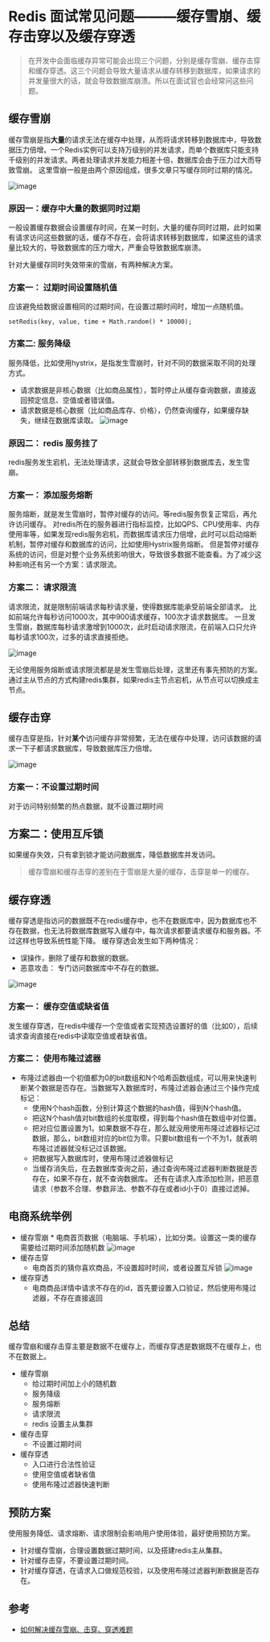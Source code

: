 # Redis 面试常见问题———缓存雪崩、缓存击穿以及缓存穿透

> 在开发中会面临缓存异常可能会出现三个问题，分别是缓存雪崩、缓存击穿和缓存穿透。这三个问题会导致大量请求从缓存转移到数据库，如果请求的并发量很大的话，就会导致数据库崩溃。所以在面试官也会经常问这些问题。

## 缓存雪崩

缓存雪崩是指**大量**的请求无法在缓存中处理，从而将请求转移到数据库中，导致数据压力倍增。一个Redis实例可以支持万级别的并发请求，而单个数据库只能支持千级别的并发请求。两者处理请求并发能力相差十倍，数据库会由于压力过大而导致雪崩。
这里雪崩一般是由两个原因组成，很多文章只写缓存同时过期的情况。

![image](https://user-images.githubusercontent.com/11553237/169200963-be8bf5e0-f84b-4e56-8a68-1d0b030ebfc5.png)

### 原因一：缓存中大量的数据同时过期
一般设置缓存数据会设置缓存时间，在某一时刻，大量的缓存同时过期，此时如果有请求访问这些数据的话，缓存不存在，会将请求转移到数据库，如果这些的请求量比较大的，导致数据库的压力增大，严重会导致数据库崩溃。

针对大量缓存同时失效带来的雪崩，有两种解决方案。
### 方案一： 过期时间设置随机值
应该避免给数据设置相同的过期时间，在设置过期时间时，增加一点随机值。
```
setRedis(key, value, time + Math.random() * 10000);
```
### 方案二: 服务降级
服务降低，比如使用hystrix，是指发生雪崩时，针对不同的数据采取不同的处理方式。
* 请求数据是非核心数据（比如商品属性），暂时停止从缓存查询数据，直接返回预定信息、空值或者错误值。
* 请求数据是核心数据（比如商品库存、价格），仍然查询缓存，如果缓存缺失，继续在数据库读取。
![image](https://user-images.githubusercontent.com/11553237/169200995-ed63b443-133a-4b9d-ab29-afe3fed6c582.png)

### 原因二： redis 服务挂了
redis服务发生宕机，无法处理请求，这就会导致全部转移到数据库去，发生雪崩。

### 方案一： 添加服务熔断
服务熔断，就是发生雪崩时，暂停对缓存的访问。等redis服务恢复正常后，再允许访问缓存。
对redis所在的服务器进行指标监控，比如QPS、CPU使用率、内存使用率等，如果发现redis服务宕机，而数据库请求压力倍增，此时可以启动熔断机制，暂停对缓存和数据库的访问，比如使用Hystrix服务熔断。
但是暂停对缓存系统的访问，但是对整个业务系统影响很大，导致很多数据不能查看。为了减少这种影响还有另一个方案：请求限流。

### 方案二： 请求限流
请求限流，就是限制前端请求每秒请求量，使得数据库能承受前端全部请求。
比如前端允许每秒访问1000次，其中900请求缓存，100次才请求数据库。
一旦发生雪崩，数据库每秒请求激增到1000次，此时启动请求限流，在前端入口只允许每秒请求100次，过多的请求直接拒绝。

![image](https://user-images.githubusercontent.com/11553237/169201040-6a3e4fc1-32d9-47fe-be7d-a649af8813c6.png)

无论使用服务熔断或请求限流都是是发生雪崩后处理，这里还有事先预防的方案。
通过主从节点的方式构建redis集群，如果redis主节点宕机，从节点可以切换成主节点。

## 缓存击穿
缓存击穿是指，针对**某个**访问缓存非常频繁，无法在缓存中处理，访问该数据的请求一下子都请求数据库，导致数据库压力倍增。

![image](https://user-images.githubusercontent.com/11553237/169201076-7a8075d9-9e2b-4a80-917f-47d6405b25a3.png)

### 方案一：不设置过期时间
对于访问特别频繁的热点数据，就不设置过期时间

## 方案二：使用互斥锁
如果缓存失效，只有拿到锁才能访问数据库，降低数据库并发访问。

>缓存雪崩和缓存击穿的差别在于雪崩是大量的缓存，击穿是单一的缓存。

## 缓存穿透
缓存穿透是指访问的数据既不在redis缓存中，也不在数据库中，因为数据库也不存在数据，也无法将数据库数据写入缓存中，每次请求都要请求缓存和服务器。不过这样也导致系统性能下降。
缓存穿透会发生如下两种情况：
* 误操作，删除了缓存和数据的数据。
* 恶意攻击： 专门访问数据库中不存在的数据。

![image](https://user-images.githubusercontent.com/11553237/169201109-b29523dc-0cb6-4cde-b32c-005c71b870c6.png)

### 方案一： 缓存空值或缺省值
发生缓存穿透，在redis中缓存一个空值或者实现预选设置好的值（比如0），后续请求查询直接在redis中读取空值或者缺省值。

### 方案二： 使用布隆过滤器
* 布隆过滤器由一个初值都为0的bit数组和N个哈希函数组成，可以用来快速判断某个数据是否存在。当数据写入数据库时，布隆过滤器会通过三个操作完成标记：
  * 使用N个hash函数，分别计算这个数据的hash值，得到N个hash值。
  * 把这N个hash值对bit数组的长度取模，得到每个hash值在数组中对位置。
  * 把对应位置设置为1。如果数据不存在，那么就没用使用布隆过滤器标记过数据，那么，bit数组对应的bit位为零。只要bit数组有一个不为1，就表明布隆过滤器就没标记过该数据。
  * 把数据写入数据库时，使用布隆过滤器做标记
  * 当缓存消失后，在去数据库查询之前，通过查询布隆过滤器判断数据是否存在，如果不存在，就不查询数据库。
还有在请求入库添加检测，把恶意请求（参数不合理、参数非法、参数不存在或者id小于0）直接过滤掉。

## 电商系统举例
* 缓存雪崩
		* 电商首页数据（电脑端、手机端），比如分类。设置这一类的缓存需要给过期时间添加随机数
		![image](https://user-images.githubusercontent.com/11553237/169201149-341581b8-d8d4-427e-8361-5dc24ddce5b0.png)
* 缓存击穿
	 * 电商首页的猜你喜欢商品，不设置超时时间，或者设置互斥锁
			![image](https://user-images.githubusercontent.com/11553237/169201166-f812a158-a98d-44d7-a32c-ac5d99f33110.png)
* 缓存穿透
	*  电商商品详情中请求不存在的id，首先要设置入口验证，然后使用布隆过滤器，不存在直接返回
	
## 总结
缓存雪崩和缓存击穿主要是数据不在缓存上，而缓存穿透是数据既不在缓存上，也不在数据上。
* 缓存雪崩
   * 给过期时间加上小的随机数
   * 服务降级
   * 服务熔断
   * 请求限流
   * redis 设置主从集群
* 缓存击穿
   * 不设置过期时间
* 缓存穿透
   * 入口进行合法性验证
   * 使用空值或者缺省值
   * 使用布隆过滤器快速判断
   
## 预防方案
使用服务降低、请求熔断、请求限制会影响用户使用体验，最好使用预防方案。
* 针对缓存雪崩，合理设置数据过期时间，以及搭建redis主从集群。
* 针对缓存击穿，不要设置过期时间。
* 针对缓存穿透，在请求入口做规范校验，以及使用布隆过滤器判断数据是否存在。

## 参考

*  [如何解决缓存雪崩、击穿、穿透难题](https://time.geekbang.org/column/article/296586)


















 
